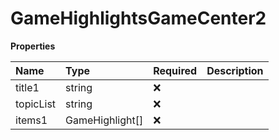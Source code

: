# GameHighlightsGameCenter2

**Properties**

| Name      | Type            | Required | Description |
| :-------- | :-------------- | :------- | :---------- |
| title1    | string          | ❌       |             |
| topicList | string          | ❌       |             |
| items1    | GameHighlight[] | ❌       |             |

<!-- This file was generated by liblab | https://liblab.com/ -->
